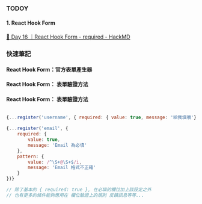 ### TODOY
 #### 1.   React Hook Form
[🏅 Day 16 ｜React Hook Form - required - HackMD](https://hackmd.io/@hexschool/SJP7QZxCc)








### 快速筆記
####  React Hook Form：官方表單產生器
####  React Hook Form： 表單驗證方法
####  React Hook Form： 表單驗證方法
```js

{...register('username', { required: { value: true, message: '給我填哦'} })}

{...register('email', {
	required: {
		value: true,
		message: 'Email 為必填'
	},
	pattern: {
		value: /^\S+@\S+$/i,
		message: 'Email 格式不正確'
	}
})}

// 除了基本的 { required: true }, 在必填的欄位加上該設定之外
// 也有更多的條件能夠應用在 欄位驗證上的規則 反饋訊息等等...

```